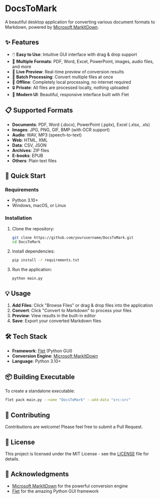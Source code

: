 # DocsToMark

A beautiful desktop application for converting various document formats to Markdown, powered by [Microsoft MarkItDown](https://github.com/microsoft/markitdown).

## ✨ Features

- 🖱️ **Easy to Use**: Intuitive GUI interface with drag & drop support
- 📁 **Multiple Formats**: PDF, Word, Excel, PowerPoint, images, audio files, and more
- 👀 **Live Preview**: Real-time preview of conversion results
- 💾 **Batch Processing**: Convert multiple files at once
- 🚀 **Offline**: Completely local processing, no internet required
- 🔒 **Private**: All files are processed locally, nothing uploaded
- 🎨 **Modern UI**: Beautiful, responsive interface built with Flet

## 📋 Supported Formats

- **Documents**: PDF, Word (.docx), PowerPoint (.pptx), Excel (.xlsx, .xls)
- **Images**: JPG, PNG, GIF, BMP (with OCR support)
- **Audio**: WAV, MP3 (speech-to-text)
- **Web**: HTML, XML
- **Data**: CSV, JSON
- **Archives**: ZIP files
- **E-books**: EPUB
- **Others**: Plain text files

## 🚀 Quick Start

### Requirements
- Python 3.10+
- Windows, macOS, or Linux

### Installation

1. Clone the repository:
   ```bash
   git clone https://github.com/yourusername/DocsToMark.git
   cd DocsToMark
   ```

2. Install dependencies:
   ```bash
   pip install -r requirements.txt
   ```

3. Run the application:
   ```bash
   python main.py
   ```

## 💡 Usage

1. **Add Files**: Click "Browse Files" or drag & drop files into the application
2. **Convert**: Click "Convert to Markdown" to process your files
3. **Preview**: View results in the built-in editor
4. **Save**: Export your converted Markdown files

## 🛠️ Tech Stack

- **Framework**: [Flet](https://flet.dev/) (Python GUI)
- **Conversion Engine**: [Microsoft MarkItDown](https://github.com/microsoft/markitdown)
- **Language**: Python 3.10+

## 📦 Building Executable

To create a standalone executable:

```bash
flet pack main.py --name "DocsToMark" --add-data "src:src"
```

## 🤝 Contributing

Contributions are welcome! Please feel free to submit a Pull Request.

## 📄 License

This project is licensed under the MIT License - see the [LICENSE](LICENSE) file for details.

## 🙏 Acknowledgments

- [Microsoft MarkItDown](https://github.com/microsoft/markitdown) for the powerful conversion engine
- [Flet](https://flet.dev/) for the amazing Python GUI framework 